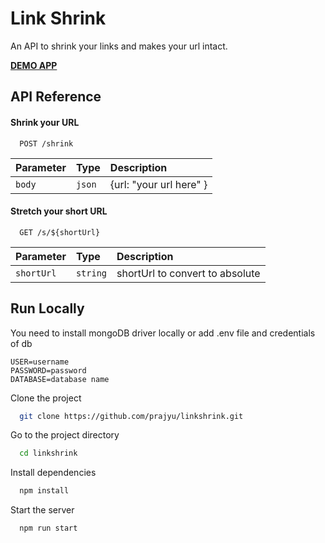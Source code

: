 # Link Shrink

An API to shrink your links and makes your url intact.

**[DEMO APP](https://shrinkinglinks.web.app/)**

## API Reference

#### Shrink your URL

```http
  POST /shrink
```

| Parameter | Type   | Description             |
| :-------- | :----- | :---------------------- |
| `body`    | `json` | {url: "your url here" } |

#### Stretch your short URL

```http
  GET /s/${shortUrl}
```

| Parameter  | Type     | Description                     |
| :--------- | :------- | :------------------------------ |
| `shortUrl` | `string` | shortUrl to convert to absolute |

## Run Locally

You need to install mongoDB driver locally or add .env file and credentials of db

```
USER=username
PASSWORD=password
DATABASE=database name
```

Clone the project

```bash
  git clone https://github.com/prajyu/linkshrink.git
```

Go to the project directory

```bash
  cd linkshrink
```

Install dependencies

```bash
  npm install
```

Start the server

```bash
  npm run start
```
